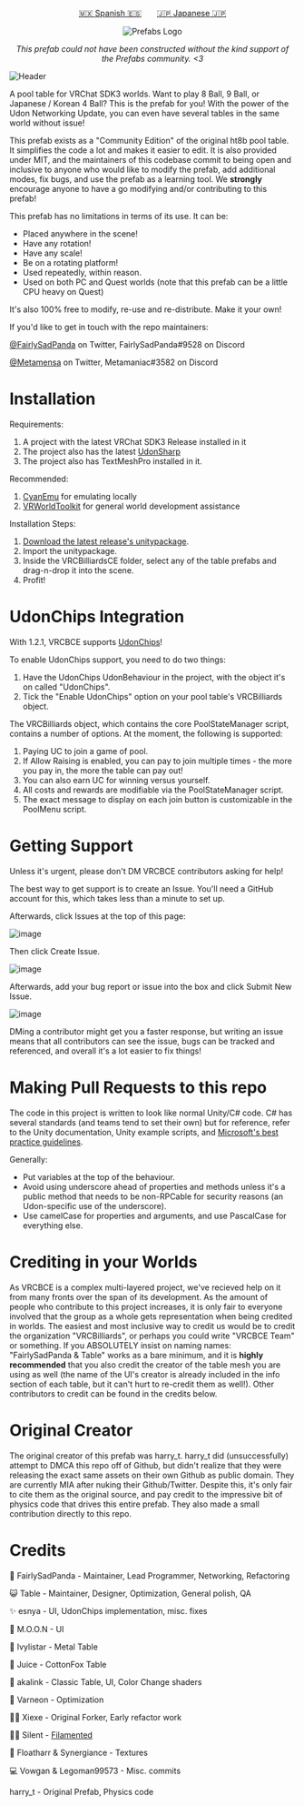 <p align="center"><a href="https://github.com/VRCBilliards/vrcbce/blob/master/README_es.md">🇲🇽 Spanish 🇪🇸</a> &nbsp;&nbsp;&nbsp;&nbsp;&nbsp; <a href="https://github.com/VRCBilliards/vrcbce/blob/master/README_ja.md">🇯🇵 Japanese 🇯🇵</a></p>

<p align="center"><img src="https://avatars.githubusercontent.com/u/50210138?s=200&v=4" alt="Prefabs Logo"></p>

<p align="center"><i>This prefab could not have been constructed without the kind support of the Prefabs community. <3</i></p>

![Header](https://user-images.githubusercontent.com/6299186/136136789-f195e2ef-0cce-4807-8313-f62c39159b2f.png)

A pool table for VRChat SDK3 worlds. Want to play 8 Ball, 9 Ball, or Japanese / Korean 4 Ball? This is the prefab for you! With the power of the Udon Networking Update, you can even have several tables in the same world without issue!

This prefab exists as a "Community Edition" of the original ht8b pool table. It simplifies the code a lot and makes it easier to edit. It is also provided under MIT, and the maintainers of this codebase commit to being open and inclusive to anyone who would like to modify the prefab, add additional modes, fix bugs, and use the prefab as a learning tool. We **strongly** encourage anyone to have a go modifying and/or contributing to this prefab!

This prefab has no limitations in terms of its use. It can be:

- Placed anywhere in the scene!
- Have any rotation!
- Have any scale!
- Be on a rotating platform!
- Used repeatedly, within reason.
- Used on both PC and Quest worlds (note that this prefab can be a little CPU heavy on Quest)

It's also 100% free to modify, re-use and re-distribute. Make it your own!

If you'd like to get in touch with the repo maintainers:

[@FairlySadPanda](https://twitter.com/FairlySadPanda) on Twitter,
FairlySadPanda#9528 on Discord

[@Metamensa](https://twitter.com/Metamensa) on Twitter,
Metamaniac#3582 on Discord

# Installation

Requirements:

1. A project with the latest VRChat SDK3 Release installed in it
2. The project also has the latest [UdonSharp](https://github.com/MerlinVR/UdonSharp)
3. The project also has TextMeshPro installed in it.

Recommended:

1. [CyanEmu](https://github.com/CyanLaser/CyanEmu) for emulating locally
2. [VRWorldToolkit](https://github.com/oneVR/VRWorldToolkit) for general world development assistance

Installation Steps:

1. [Download the latest release's unitypackage](https://github.com/VRCBilliards/vrcbce/releases/latest).
2. Import the unitypackage.
3. Inside the VRCBilliardsCE folder, select any of the table prefabs and drag-n-drop it into the scene.
4. Profit!

# UdonChips Integration

With 1.2.1, VRCBCE supports [UdonChips](https://lura.booth.pm/items/3060394)!

To enable UdonChips support, you need to do two things:

  1. Have the UdonChips UdonBehaviour in the project, with the object it's on called "UdonChips".
  2. Tick the "Enable UdonChips" option on your pool table's VRCBilliards object.

The VRCBilliards object, which contains the core PoolStateManager script, contains a number of options. At the moment, the following is supported:

  1. Paying UC to join a game of pool.
  2. If Allow Raising is enabled, you can pay to join multiple times - the more you pay in, the more the table can pay out!
  3. You can also earn UC for winning versus yourself.
  4. All costs and rewards are modifiable via the PoolStateManager script.
  5. The exact message to display on each join button is customizable in the PoolMenu script.

# Getting Support

Unless it's urgent, please don't DM VRCBCE contributors asking for help!

The best way to get support is to create an Issue. You'll need a GitHub account for this, which takes less than a minute to set up.

Afterwards, click Issues at the top of this page:

![image](https://user-images.githubusercontent.com/732532/127752254-37061d3a-c13e-4de7-9212-792e17fe6472.png)

Then click Create Issue.

![image](https://user-images.githubusercontent.com/732532/127752268-c46fca03-72cf-4712-96b9-24e47764d791.png)

Afterwards, add your bug report or issue into the box and click Submit New Issue.

![image](https://user-images.githubusercontent.com/732532/127752457-03751bba-df2b-48f0-a220-a9cd699d9974.png)

DMing a contributor might get you a faster response, but writing an issue means that all contributors can see the issue, bugs can be tracked and referenced, and overall it's a lot easier to fix things!

# Making Pull Requests to this repo

The code in this project is written to look like normal Unity/C# code. C# has several standards (and teams tend to set their own) but for reference, refer to the Unity documentation, Unity example scripts, and [Microsoft's best practice guidelines](https://docs.microsoft.com/en-us/dotnet/csharp/programming-guide/inside-a-program/coding-conventions).

  Generally: 
  - Put variables at the top of the behaviour.
  - Avoid using underscore ahead of properties and methods unless it's a public method that needs to be non-RPCable for security reasons (an Udon-specific use of the underscore).
  - Use camelCase for properties and arguments, and use PascalCase for everything else.

# Crediting in your Worlds

As VRCBCE is a complex multi-layered project, we've recieved help on it from many fronts over the span of its development. As the amount of people who contribute to this project increases, it is only fair to everyone involved that the group as a whole gets representation when being credited in worlds. The easiest and most inclusive way to credit us would be to credit the organization "VRCBilliards", or perhaps you could write "VRCBCE Team" or something. If you ABSOLUTELY insist on naming names: "FairlySadPanda & Table" works as a bare minimum, and it is **highly recommended** that you also credit the creator of the table mesh you are using as well (the name of the UI's creator is already included in the info section of each table, but it can't hurt to re-credit them as well!). Other contributors to credit can be found in the credits below.

# Original Creator

The original creator of this prefab was harry_t. harry_t did (unsuccessfully) attempt to DMCA this repo off of Github, but didn't realize that they were releasing the exact same assets on their own Github as public domain. They are currently MIA after nuking their Github/Twitter. Despite this, it's only fair to cite them as the original source, and pay credit to the impressive bit of physics code that drives this entire prefab. They also made a small contribution directly to this repo.

# Credits
🐼 FairlySadPanda - Maintainer, Lead Programmer, Networking, Refactoring

😺 Table - Maintainer, Designer, Optimization, General polish, QA

✨ esnya - UI, UdonChips implementation, misc. fixes

🌙 M.O.O.N - UI

🌳 Ivylistar - Metal Table

🦊 Juice - CottonFox Table

🦈 akalink - Classic Table, UI, Color Change shaders

🚗 Varneon - Optimization

🧙‍♂️ Xiexe - Original Forker, Early refactor work

🧙‍♀️ Silent - [Filamented](https://gitlab.com/s-ilent/filamented)

🎨 Floatharr & Synergiance - Textures

💻 Vowgan & Legoman99573 - Misc. commits

harry_t - Original Prefab, Physics code
